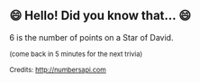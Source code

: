 ## 😄 Hello! Did you know that... 😄
6 is the number of points on a Star of David.

<sup>(come back in 5 minutes for the next trivia)</sup>


<sup>Credits: http://numbersapi.com</sup>
